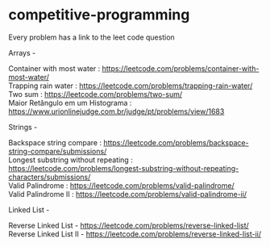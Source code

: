 # competitive-programming
Every problem has a link to the leet code question 

Arrays - 

Container with most water : https://leetcode.com/problems/container-with-most-water/  
Trapping rain water : https://leetcode.com/problems/trapping-rain-water/  
Two sum : https://leetcode.com/problems/two-sum/  
Maior Retângulo em um Histograma : https://www.urionlinejudge.com.br/judge/pt/problems/view/1683  


Strings - 

Backspace string compare : https://leetcode.com/problems/backspace-string-compare/submissions/  
Longest substring without repeating : https://leetcode.com/problems/longest-substring-without-repeating-characters/submissions/  
Valid Palindrome : https://leetcode.com/problems/valid-palindrome/  
Valid Palindrome II : https://leetcode.com/problems/valid-palindrome-ii/  


Linked List -  

Reverse Linked List - https://leetcode.com/problems/reverse-linked-list/  
Reverse Linked List II - https://leetcode.com/problems/reverse-linked-list-ii/  
